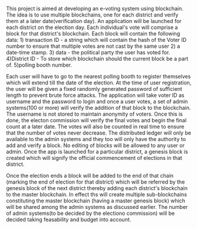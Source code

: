 This project is aimed at developing an e-voting system using blockchain. The idea is to use multiple blockchains, one for each district and verify them at a later date(verification day). An application will be launched for each district on the election day. Each individual's vote will comprise a block for that district's blockchain. Each block will contain the following data: 1) transaction ID - a string which will contain the hash of the Voter ID number to ensure that multiple votes are not cast by the same user 2) a date-time stamp. 3) data - the political party the user has voted for. 4)District ID - To store which blockchain should the current block be a part of. 5)polling booth number.

Each user will have to go to the nearest polling booth to register themselves which will extend till the date of the election. At the time of user registration, the user will be given a fixed randomly generated password of sufficient length to prevent brute force attacks. The application will take voter ID as username and the password to login and once a user votes, a set of admin systems(100 or more) will verify the addition of that block to the blockchain. The username is not stored to maintain anonymity of voters. Once this is done, the electon commission will verify the final votes and begin the final count at a later date. The votes will also be counted in real time to ensure that the number of votes never decrease. The distributed ledger will only be available to the admin systems and they too will only have the authority to add and verify a block. No editing of blocks will be allowed to any user or admin. Once the app is launched for a particular district, a genesis block is created which will signify the official commencement of elections in that district.

Once the election ends a block will be added to the end of that chain (marking the end of election for that district) which will be referred by the genesis block of the next district thereby adding each district's blockchain to the master blockchain. In effect ths will create multiple sub-blockchains constituting the master blockchain (having a master genesis block) which will be shared among the admin systems as discussed earlier. The number of admin systems(to be decided by the electiono commission) will be decided taking feasability and budget into account.
